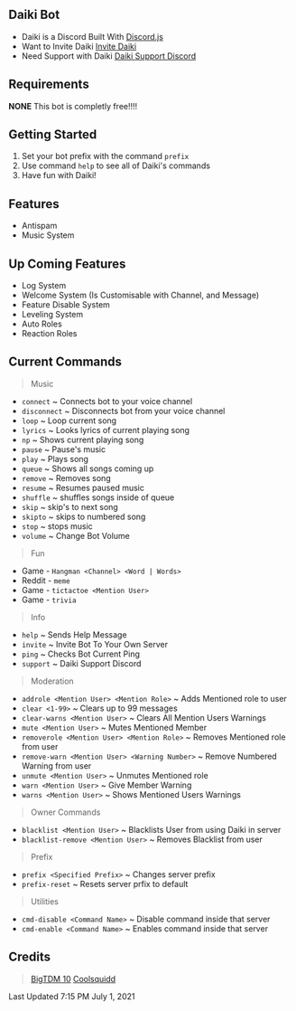 ## Daiki Bot
* Daiki is a Discord Built With [Discord.js](http://discord.js.org/)
* Want to Invite Daiki [Invite Daiki](https://rebrand.ly/daiki-invite)
* Need Support with Daiki [Daiki Support Discord](https://rebrand.ly/daiki-support)

## Requirements
**NONE** This bot is completly free!!!!

## Getting Started
1. Set your bot prefix with the command `prefix`
2. Use command `help` to see all of Daiki's commands
3. Have fun with Daiki!

## Features
* Antispam
* Music System

## Up Coming Features
* Log System
* Welcome System (Is Customisable with Channel, and Message)
* Feature Disable System
* Leveling System
* Auto Roles
* Reaction Roles

## Current Commands
> Music
* `connect` ~ Connects bot to your voice channel
* `disconnect` ~ Disconnects bot from your voice channel
* `loop` ~ Loop current song
* `lyrics` ~ Looks lyrics of current playing song
* `np` ~ Shows current playing song
* `pause` ~ Pause's music
* `play` ~ Plays song
* `queue` ~ Shows all songs coming up
* `remove` ~ Removes song
* `resume` ~ Resumes paused music
* `shuffle` ~ shuffles songs inside of queue
* `skip` ~ skip's to next song
* `skipto` ~ skips to numbered song
* `stop` ~ stops music
* `volume` ~ Change Bot Volume

> Fun
* Game - `Hangman <Channel> <Word | Words>`
* Reddit - `meme`
* Game - `tictactoe <Mention User>`
* Game - `trivia`

> Info
* `help` ~ Sends Help Message
* `invite` ~ Invite Bot To Your Own Server
* `ping` ~ Checks Bot Current Ping
* `support` ~ Daiki Support Discord

> Moderation
* `addrole <Mention User> <Mention Role>` ~ Adds Mentioned role to user
* `clear <1-99>` ~ Clears up to 99 messages
* `clear-warns <Mention User>` ~ Clears All Mention Users Warnings 
* `mute <Mention User>` ~ Mutes Mentioned Member
* `removerole <Mention User> <Mention Role>` ~ Removes Mentioned role from user
* `remove-warn <Mention User> <Warning Number>` ~ Remove Numbered Warning from user
* `unmute <Mention User>` ~ Unmutes Mentioned role
* `warn <Mention User>` ~ Give Member Warning
* `warns <Mention User>` ~ Shows Mentioned Users Warnings

> Owner Commands
* `blacklist <Mention User>` ~ Blacklists User from using Daiki in server
* `blacklist-remove <Mention User>` ~ Removes Blacklist from user

> Prefix
* `prefix <Specified Prefix>` ~ Changes server prefix
* `prefix-reset` ~ Resets server prfix to default
	
> Utilities
* `cmd-disable <Command Name>` ~ Disable command inside that server
* `cmd-enable <Command Name>` ~ Enables command inside that server

## Credits
> [BigTDM 10](https://rebrand.ly/daiki-discord)
> [Coolsquidd](https://rebrand.ly/daiki-discord)

Last Updated 7:15 PM July 1, 2021
